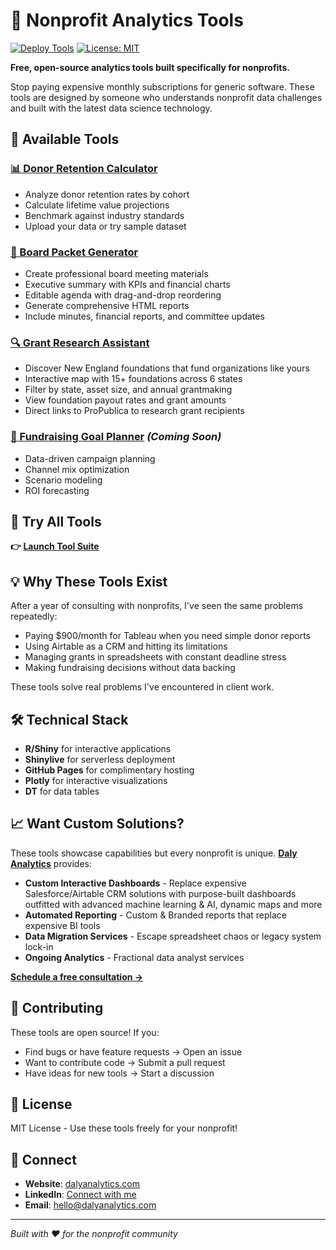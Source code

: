 # 🚀 Nonprofit Analytics Tools

[![Deploy Tools](https://github.com/dalyanalytics/nonprofit-analytics-tools/actions/workflows/deploy-tools.yaml/badge.svg)](https://github.com/dalyanalytics/nonprofit-analytics-tools/actions/workflows/deploy-tools.yaml)
[![License: MIT](https://img.shields.io/badge/License-MIT-yellow.svg)](https://opensource.org/licenses/MIT)

**Free, open-source analytics tools built specifically for nonprofits.**

Stop paying expensive monthly subscriptions for generic software. These tools are designed by someone who understands nonprofit data challenges and built with the latest data science technology.

## 🎯 Available Tools

### [📊 Donor Retention Calculator](https://dalyanalytics.github.io/nonprofit-analytics-tools/donor-retention-calculator/)
- Analyze donor retention rates by cohort
- Calculate lifetime value projections
- Benchmark against industry standards
- Upload your data or try sample dataset

### [📄 Board Packet Generator](https://dalyanalytics.github.io/nonprofit-analytics-tools/board-packet-generator/)
- Create professional board meeting materials
- Executive summary with KPIs and financial charts
- Editable agenda with drag-and-drop reordering
- Generate comprehensive HTML reports
- Include minutes, financial reports, and committee updates

### [🔍 Grant Research Assistant](https://dalyanalytics.shinyapps.io/grant-research-assistant/)
- Discover New England foundations that fund organizations like yours
- Interactive map with 15+ foundations across 6 states
- Filter by state, asset size, and annual grantmaking
- View foundation payout rates and grant amounts
- Direct links to ProPublica to research grant recipients

### [🎯 Fundraising Goal Planner](https://dalyanalytics.github.io/nonprofit-analytics-tools/fundraising-goal-planner/) *(Coming Soon)*
- Data-driven campaign planning
- Channel mix optimization
- Scenario modeling
- ROI forecasting

## 🌟 Try All Tools
**👉 [Launch Tool Suite](https://dalyanalytics.github.io/nonprofit-analytics-tools/)**

## 💡 Why These Tools Exist

After a year of consulting with nonprofits, I've seen the same problems repeatedly:
- Paying $900/month for Tableau when you need simple donor reports
- Using Airtable as a CRM and hitting its limitations
- Managing grants in spreadsheets with constant deadline stress
- Making fundraising decisions without data backing

These tools solve real problems I've encountered in client work.

## 🛠 Technical Stack

- **R/Shiny** for interactive applications
- **Shinylive** for serverless deployment
- **GitHub Pages** for complimentary hosting
- **Plotly** for interactive visualizations
- **DT** for data tables

## 📈 Want Custom Solutions?

These tools showcase capabilities but every nonprofit is unique. **[Daly Analytics](https://www.dalyanalytics.com)** provides:

- **Custom Interactive Dashboards** - Replace expensive Salesforce/Airtable CRM solutions with purpose-built dashboards outfitted with advanced machine learning & AI, dynamic maps and more
- **Automated Reporting** - Custom & Branded reports that replace expensive BI tools
- **Data Migration Services** - Escape spreadsheet chaos or legacy system lock-in
- **Ongoing Analytics** - Fractional data analyst services

**[Schedule a free consultation →](https://www.dalyanalytics.com/contact)**

## 🤝 Contributing

These tools are open source! If you:
- Find bugs or have feature requests → Open an issue
- Want to contribute code → Submit a pull request
- Have ideas for new tools → Start a discussion

## 📄 License

MIT License - Use these tools freely for your nonprofit!

## 🔗 Connect

- **Website**: [dalyanalytics.com](https://www.dalyanalytics.com)
- **LinkedIn**: [Connect with me](https://www.linkedin.com/in/jasminemdaly/)
- **Email**: hello@dalyanalytics.com

---

*Built with ❤️ for the nonprofit community*
